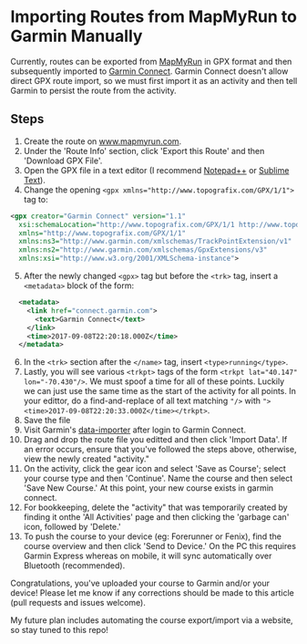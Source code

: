 # Importing Routes from MapMyRun to Garmin Manually

Currently, routes can be exported from [MapMyRun](www.mapmyrun.com) in GPX format and then subsequently imported to [Garmin Connect](connect.garmin.com).
Garmin Connect doesn't allow direct GPX route import, so we must first import it as an activity and then tell
Garmin to persist the route from the activity.

## Steps

1) Create the route on www.mapmyrun.com.
2) Under the 'Route Info' section, click 'Export this Route' and then 'Download GPX File'.
3) Open the GPX file in a text editor (I recommend [Notepad++](https://notepad-plus-plus.org/) or [Sublime Text](https://www.sublimetext.com/3)).
4) Change the opening `<gpx xmlns="http://www.topografix.com/GPX/1/1">` tag to:
```xml
<gpx creator="Garmin Connect" version="1.1"
  xsi:schemaLocation="http://www.topografix.com/GPX/1/1 http://www.topografix.com/GPX/11.xsd"
  xmlns="http://www.topografix.com/GPX/1/1"
  xmlns:ns3="http://www.garmin.com/xmlschemas/TrackPointExtension/v1"
  xmlns:ns2="http://www.garmin.com/xmlschemas/GpxExtensions/v3"
  xmlns:xsi="http://www.w3.org/2001/XMLSchema-instance">
```
5) After the newly changed `<gpx>` tag but before the `<trk>` tag, insert a `<metadata>` block of the form:
```xml
  <metadata>
    <link href="connect.garmin.com">
      <text>Garmin Connect</text>
    </link>
    <time>2017-09-08T22:20:18.000Z</time>
  </metadata>
```
6) In the `<trk>` section after the `</name>` tag, insert `<type>running</type>`.
7) Lastly, you will see various `<trkpt>` tags of the form `<trkpt lat="40.147" lon="-70.430"/>`. We must spoof
a time for all of these points. Luckily we can just use the same time as the start of the activity for all points.
In your edittor, do a find-and-replace of all text matching `"/>` with `"><time>2017-09-08T22:20:33.000Z</time></trkpt>`.
8) Save the file
9) Visit Garmin's [data-importer](https://connect.garmin.com/modern/import-data) after login to Garmin Connect.
10) Drag and drop the route file you editted and then click 'Import Data'. If an error occurs, ensure that you've followed
the steps above, otherwise, view the newly created "activity."
11) On the activity, click the gear icon and select 'Save as Course'; select your course type and then 'Continue'. Name the course
and then select 'Save New Course.' At this point, your new course exists in garmin connect.
12) For bookkeeping, delete the "activity" that was temporarily created by finding it onthe 'All Activities' page and then clicking
the 'garbage can' icon, followed by 'Delete.'
13) To push the course to your device (eg: Forerunner or Fenix), find the course overview and then click 'Send to Device.' On the
PC this requires Garmin Express whereas on mobile, it will sync automatically over Bluetooth (recommended).

Congratulations, you've uploaded your course to Garmin and/or your device!
Please let me know if any corrections should be made to this article (pull requests and issues welcome).

My future plan includes automating the course export/import via a website, so stay tuned to this repo!
